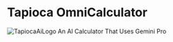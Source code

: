 # Tapioca OmniCalculator
![TapiocaAiLogo](https://github.com/tf7software/TapiocaOmniCalc/blob/b44cd389c1c1de2ca6b47ea3af3aa0019c618eb2/public/favicon.png)
An AI Calculator That Uses Gemini Pro
